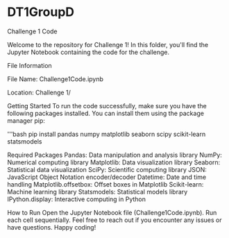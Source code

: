# DT1GroupD

Challenge 1 Code

Welcome to the repository for Challenge 1! In this folder, you'll find the Jupyter Notebook containing the code for the challenge.

File Information

File Name: Challenge1Code.ipynb

Location: Challenge 1/

Getting Started
To run the code successfully, make sure you have the following packages installed. You can install them using the package manager pip:

'''bash
pip install pandas numpy matplotlib seaborn scipy scikit-learn statsmodels

Required Packages
Pandas: Data manipulation and analysis library
NumPy: Numerical computing library
Matplotlib: Data visualization library
Seaborn: Statistical data visualization
SciPy: Scientific computing library
JSON: JavaScript Object Notation encoder/decoder
Datetime: Date and time handling
Matplotlib.offsetbox: Offset boxes in Matplotlib
Scikit-learn: Machine learning library
Statsmodels: Statistical models library
IPython.display: Interactive computing in Python

How to Run
Open the Jupyter Notebook file (Challenge1Code.ipynb).
Run each cell sequentially.
Feel free to reach out if you encounter any issues or have questions. Happy coding!
